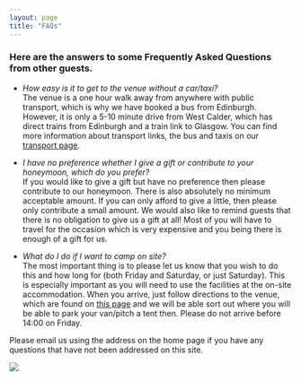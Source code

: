 ```yaml
---
layout: page
title: "FAQs"
---
```


### Here are the answers to some **Frequently Asked Questions** from other guests.

* *How easy is it to get to the venue without a car/taxi?*<br/>
The venue is a one hour walk away from anywhere with public transport, which is why we have booked a bus from Edinburgh. However, it is only a 5-10 minute drive from West Calder, which has direct trains from Edinburgh and a train link to Glasgow. You can find more information about transport links, the bus and taxis on our [transport page](transport.md).

* *I have no preference whether I give a gift or contribute to your honeymoon, which do you prefer?*<br/>
If you would like to give a gift but have no preference then please contribute to our honeymoon. There is also absolutely no minimum acceptable amount. If you can only afford to give a little, then please only contribute a small amount. We would also like to remind guests that there is no obligation to give us a gift at all! Most of you will have to travel for the occasion which is very expensive and you being there is enough of a gift for us.

* *What do I do if I want to camp on site?*<br/>
The most important thing is to please let us know that you wish to do this and how long for (both Friday and Saturday, or just Saturday). This is especially important as you will need to use the facilities at the on-site accommodation. When you arrive, just follow directions to the venue, which are found on [this page](venue.md) and we will be able sort out where you will be able to park your van/pitch a tent then. Please do not arrive before 14:00 on Friday.

Please email us using the address on the home page if you have any questions that have not been addressed on this site.

<a href="https://lh3.googleusercontent.com/pNdKUl52BdJVtjr5vo8K5LL085uItMEdTUTulQnElvqVJfjTZyrudbqeSb6HZlk7GzbuRHnrfO9cFovPThKgTvv6rzyu8zLMHGN0nvWIsKexEf21uqqfLbCq4N59rjFcdTg73VZbCA=w2400?source=screenshot.guru"> <img src="https://lh3.googleusercontent.com/pNdKUl52BdJVtjr5vo8K5LL085uItMEdTUTulQnElvqVJfjTZyrudbqeSb6HZlk7GzbuRHnrfO9cFovPThKgTvv6rzyu8zLMHGN0nvWIsKexEf21uqqfLbCq4N59rjFcdTg73VZbCA=w600-h315-p-k" /> </a>
